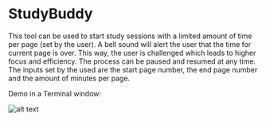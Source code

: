 # StudyBuddy

This tool can be used to start study sessions with a limited amount of time per page (set by the user). A bell sound will alert the user that the time for current page is over. This way, the user is challenged which leads to higher focus and efficiency. The process can be paused and resumed at any time. The inputs set by the used are the start page number, the end page number and the amount of minutes per page. 

Demo in a Terminal window:

![alt text](https://github.com/PaulvanT/RandomStuff/blob/master/StudyBuddy/terminal_demo.png "Terminal demo")
